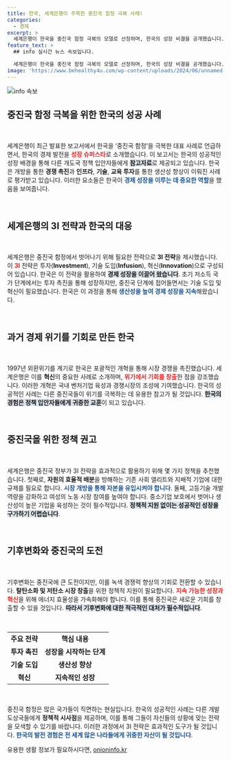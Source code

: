 ```yaml
---
title: 한국, 세계은행이 주목한 중진국 함정 극복 사례!
categories:
  - 경제
excerpt: >
  세계은행이 한국을 중진국 함정 극복의 모델로 선정하며, 한국의 성장 비결을 공개했습니다. 경쟁 촉진과 투자 확대를 통해 1인당 GNI를 급증시킨 한국의 성공 노하우를 확인해보세요!
feature_text: >
  ## info 실시간 뉴스 속보입니다.

  세계은행이 한국을 중진국 함정 극복의 모델로 선정하며, 한국의 성장 비결을 공개했습니다. 경쟁 촉진과 투자 확대를 통해 1인당 GNI를 급증시킨 한국의 성공 노하우를 확인해보세요!
image: 'https://www.behealthy4u.com/wp-content/uploads/2024/06/unnamed-file.png'
---
```


<p><img src="https://www.behealthy4u.com/wp-content/uploads/2024/06/unnamed-file.png" alt="info 속보" /></p>

<h2 data-ke-size="size26">중진국 함정 극복을 위한 한국의 성공 사례</h2>

<p data-ke-size="size16">&nbsp;</p>

<p>세계은행이 최근 발표한 보고서에서 한국을 ‘중진국 함정’을 극복한 대표 사례로 언급하면서, 한국의 경제 발전을 <b><span style="color: #ee2323;">성장 슈퍼스타</span></b>로 소개했습니다. 이 보고서는 한국의 성공적인 성장 배경을 통해 다른 개도국 정책 입안자들에게 <b><span style="background-color: #21538527;">참고자료</span></b>로 제공되고 있습니다. 한국은 개방을 통한 <b>경쟁 촉진</b>과 <b>인프라</b>, <b>기술</b>, <b>교육 투자</b>를 통한 생산성 향상이 이뤄진 사례로 평가받고 있습니다. 이러한 요소들은 한국이 <b><span style="color: #1a5490;">경제 성장을 이루는 데 중요한 역할</span></b>을 했음을 보여줍니다.</p>

<p data-ke-size="size16">&nbsp;</p>

<h2 data-ke-size="size26">세계은행의 3I 전략과 한국의 대응</h2>

<p data-ke-size="size16">&nbsp;</p>

<p>세계은행은 중진국 함정에서 벗어나기 위해 필요한 전략으로 <b>3I 전략</b>을 제시했습니다. 이 <b><span style="color: #ee2323;">3I</span></b> 전략은 투자(<b>Investment</b>), 기술 도입(<b>Infusion</b>), 혁신(<b>Innovation</b>)으로 구성되어 있습니다. 한국은 이 전략을 활용하여 <b><span style="background-color: #21538527;">경제 성장을 이끌어 왔습니다</span></b>. 초기 저소득 국가 단계에서는 투자 촉진을 통해 성장하지만, 중진국 단계에 접어들면서는 기술 도입 및 혁신이 필요했습니다. 한국은 이 과정을 통해 <b><span style="color: #1a5490;">생산성을 높여 경제 성장을 지속</span></b>해왔습니다.</p>

<p data-ke-size="size16">&nbsp;</p>

<h2 data-ke-size="size26">과거 경제 위기를 기회로 만든 한국</h2>

<p data-ke-size="size16">&nbsp;</p>

<p>1997년 외환위기를 계기로 한국은 포괄적인 개혁을 통해 시장 경쟁을 촉진했습니다. 세계은행은 이를 <b>혁신</b>의 중요한 사례로 소개하며, <b><span style="color: #ee2323;">위기에서 기회를 창출</span></b>한 점을 강조했습니다. 이러한 개혁은 국내 벤처기업 육성과 경쟁시장의 조성에 기여했습니다. 한국의 성공적인 사례는 다른 중진국들이 위기를 극복하는 데 유용한 참고가 될 것입니다. <b><span style="background-color: #21538527;">한국의 경험은 정책 입안자들에게 귀중한 교훈</span></b>이 되고 있습니다.</p>

<p data-ke-size="size16">&nbsp;</p>

<h2 data-ke-size="size26">중진국을 위한 정책 권고</h2>

<p data-ke-size="size16">&nbsp;</p>

<p>세계은행은 중진국 정부가 3I 전략을 효과적으로 활용하기 위해 몇 가지 정책을 추천했습니다. 첫째로, <b>자원의 효율적 배분</b>을 방해하는 기존 사회 엘리트와 지배적 기업에 대한 규제를 필요로 합니다. <b><span style="color: #1a5490;">시장 개방을 통해 자본을 유입시켜야 합니다</span></b>. 둘째, 고등기술 개발 역량을 강화하고 여성의 노동 시장 참여를 높여야 합니다. 중소기업 보호에서 벗어나 생산성이 높은 기업을 육성하는 것이 필수적입니다. <b><span style="background-color: #21538527;">정책적 지원 없이는 성공적인 성장을 구가하기 어렵습니다</span></b>.</p>

<p data-ke-size="size16">&nbsp;</p>

<h2 data-ke-size="size26">기후변화와 중진국의 도전</h2>

<p data-ke-size="size16">&nbsp;</p>

<p>기후변화는 중진국에 큰 도전이지만, 이를 녹색 경쟁력 향상의 기회로 전환할 수 있습니다. <b>탈탄소화 및 저탄소 시장 창출</b>을 위한 정책적 지원이 필요합니다. <b><span style="color: #ee2323;">지속 가능한 성장과 혁신</span></b>을 위해 에너지 효율성을 가속화해야 합니다. 이를 통해 중진국은 새로운 기회를 창출할 수 있을 것입니다. <b><span style="background-color: #21538527;">따라서 기후변화에 대한 적극적인 대처가 필수적입니다</span></b>.</p>

<p data-ke-size="size16">&nbsp;</p>

<table>
<tr>
<td style="text-align: center; height: 17px;"><b>주요 전략</b></td>
<td style="text-align: center; height: 17px;"><b>핵심 내용</b></td>
</tr>
<tr>
<td style="text-align: center; height: 17px;"><b>투자 촉진</b></td>
<td style="text-align: center; height: 17px;"><b>성장을 시작하는 단계</b></td>
</tr>
<tr>
<td style="text-align: center; height: 17px;"><b>기술 도입</b></td>
<td style="text-align: center; height: 17px;"><b>생산성 향상</b></td>
</tr>
<tr>
<td style="text-align: center; height: 17px;"><b>혁신</b></td>
<td style="text-align: center; height: 17px;"><b>지속적인 성장</b></td>
</tr>
</table>

<p data-ke-size="size16">&nbsp;</p>

<p>중진국 함정은 많은 국가들이 직면하는 현실입니다. 한국의 성공적인 사례는 다른 개발도상국들에게 <b>정책적 시사점</b>을 제공하며, 이를 통해 그들이 자신들의 상황에 맞는 전략을 모색할 수 있기를 바랍니다. 이러한 과정에서 3I 전략은 효과적인 도구가 될 것입니다. <b><span style="color: #1a5490;">한국의 발전 경험은 전 세계 많은 나라들에게 귀중한 자산이 될 것입니다</span></b>.</p>
유용한 생활 정보가 필요하시다면, <a href="https://onioninfo.kr" rel="dofollow">onioninfo.kr</a>


